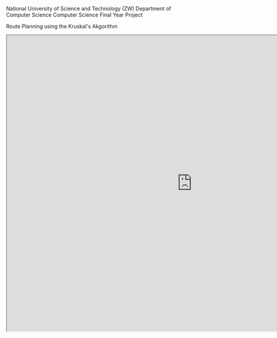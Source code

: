 National University of Science and Technology (ZW)
Department of Computer Science
Computer Science Final Year Project

Route Planning using the Kruskal's Akgorithm

<html>
<iframe src="https://alpha.editor.p5js.org/" width="1000px" height="800px"></iframe>

<script src="https://cdnjs.cloudflare.com/ajax/libs/p5.js/0.6.0/p5.js"></script>
</html>

